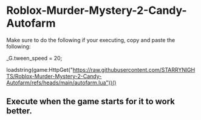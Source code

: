 # Roblox-Murder-Mystery-2-Candy-Autofarm

Make sure to do the following if your executing, copy and paste the following:

_G.tween_speed = 20;

loadstring(game:HttpGet("https://raw.githubusercontent.com/STARRYNlGHTS/Roblox-Murder-Mystery-2-Candy-Autofarm/refs/heads/main/autofarm.lua"))()

## Execute when the game starts for it to work better.
